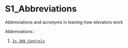 # S1_Abbreviations
Abbreviations and acronyms in leaning how elevators work


Abbreviations : 
1. [`In 360 Controls`](Abreviations-360-Controls.md)